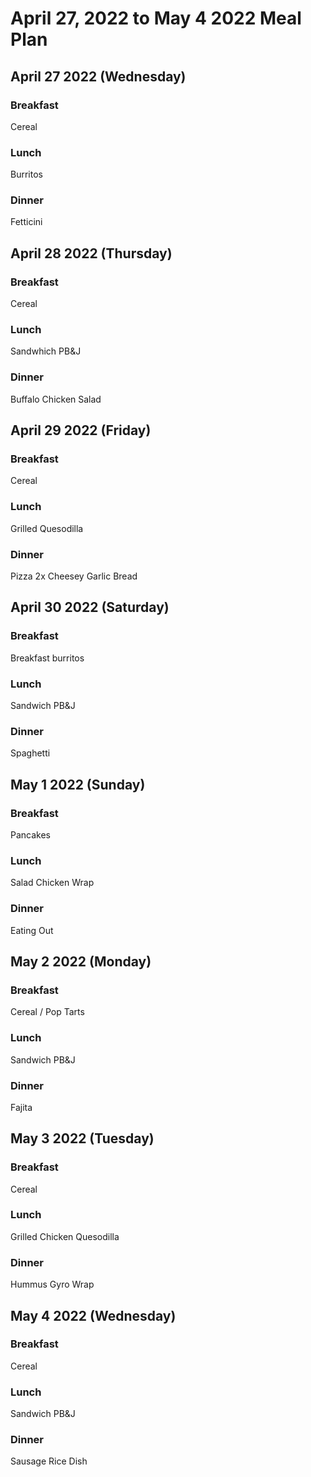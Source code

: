 # April 27, 2022 to May 4 2022 Meal Plan

## April 27 2022 (Wednesday)

### Breakfast

Cereal

### Lunch

Burritos

### Dinner

Fetticini

## April 28 2022 (Thursday)

### Breakfast

Cereal

### Lunch

Sandwhich
PB&J

### Dinner

Buffalo Chicken Salad

## April 29 2022 (Friday)

### Breakfast

Cereal

### Lunch

Grilled Quesodilla

### Dinner

Pizza 2x
Cheesey Garlic Bread

## April 30 2022 (Saturday)

### Breakfast

Breakfast burritos

### Lunch

Sandwich
PB&J

### Dinner

Spaghetti

## May 1 2022 (Sunday)

### Breakfast

Pancakes

### Lunch

Salad
Chicken Wrap

### Dinner

Eating Out

## May 2 2022 (Monday)

### Breakfast

Cereal / Pop Tarts

### Lunch

Sandwich
PB&J

### Dinner

Fajita

## May 3 2022 (Tuesday)

### Breakfast

Cereal

### Lunch

Grilled Chicken Quesodilla

### Dinner

Hummus Gyro Wrap

## May 4 2022 (Wednesday)

### Breakfast

Cereal

### Lunch

Sandwich
PB&J

### Dinner

Sausage Rice Dish
